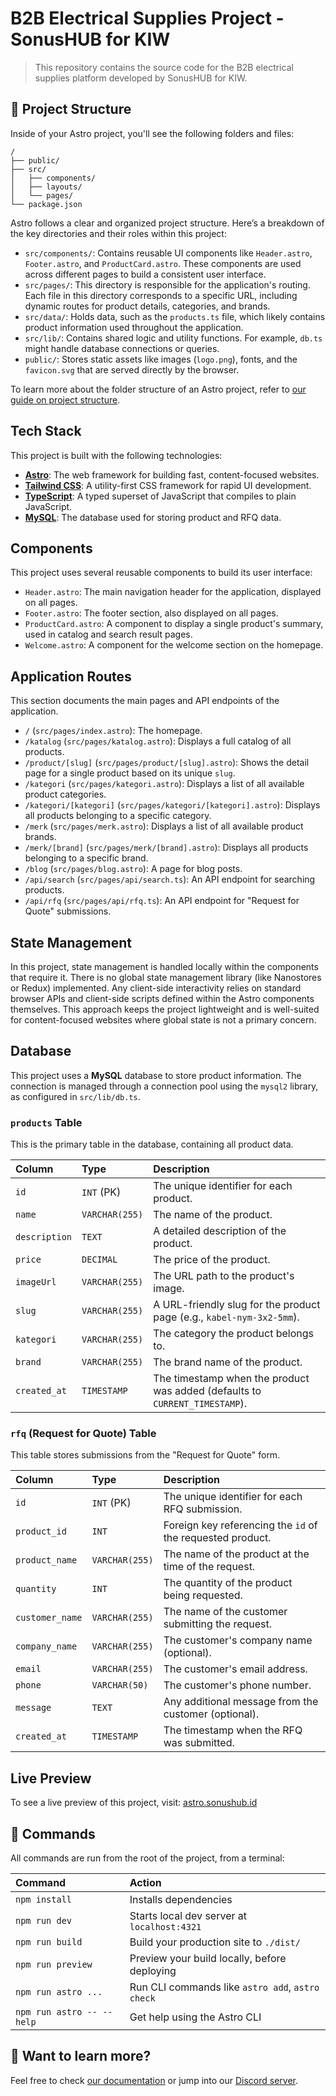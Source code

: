 # B2B Electrical Supplies Project - SonusHUB for KIW

> This repository contains the source code for the B2B electrical supplies platform developed by SonusHUB for KIW.

## 🚀 Project Structure

Inside of your Astro project, you'll see the following folders and files:

```text
/
├── public/
├── src/
│   ├── components/
│   ├── layouts/
│   └── pages/
└── package.json
```

Astro follows a clear and organized project structure. Here’s a breakdown of the key directories and their roles within this project:

- `src/components/`: Contains reusable UI components like `Header.astro`, `Footer.astro`, and `ProductCard.astro`. These components are used across different pages to build a consistent user interface.
- `src/pages/`: This directory is responsible for the application's routing. Each file in this directory corresponds to a specific URL, including dynamic routes for product details, categories, and brands.
- `src/data/`: Holds data, such as the `products.ts` file, which likely contains product information used throughout the application.
- `src/lib/`: Contains shared logic and utility functions. For example, `db.ts` might handle database connections or queries.
- `public/`: Stores static assets like images (`logo.png`), fonts, and the `favicon.svg` that are served directly by the browser.

To learn more about the folder structure of an Astro project, refer to [our guide on project structure](https://docs.astro.build/en/basics/project-structure/).

## Tech Stack

This project is built with the following technologies:

- **[Astro](https://astro.build/)**: The web framework for building fast, content-focused websites.
- **[Tailwind CSS](https://tailwindcss.com/)**: A utility-first CSS framework for rapid UI development.
- **[TypeScript](https://www.typescriptlang.org/)**: A typed superset of JavaScript that compiles to plain JavaScript.
- **[MySQL](https://www.mysql.com/)**: The database used for storing product and RFQ data.

## Components

This project uses several reusable components to build its user interface:

- `Header.astro`: The main navigation header for the application, displayed on all pages.
- `Footer.astro`: The footer section, also displayed on all pages.
- `ProductCard.astro`: A component to display a single product's summary, used in catalog and search result pages.
- `Welcome.astro`: A component for the welcome section on the homepage.

## Application Routes

This section documents the main pages and API endpoints of the application.

- `/` (`src/pages/index.astro`): The homepage.
- `/katalog` (`src/pages/katalog.astro`): Displays a full catalog of all products.
- `/product/[slug]` (`src/pages/product/[slug].astro`): Shows the detail page for a single product based on its unique `slug`.
- `/kategori` (`src/pages/kategori.astro`): Displays a list of all available product categories.
- `/kategori/[kategori]` (`src/pages/kategori/[kategori].astro`): Displays all products belonging to a specific category.
- `/merk` (`src/pages/merk.astro`): Displays a list of all available product brands.
- `/merk/[brand]` (`src/pages/merk/[brand].astro`): Displays all products belonging to a specific brand.
- `/blog` (`src/pages/blog.astro`): A page for blog posts.
- `/api/search` (`src/pages/api/search.ts`): An API endpoint for searching products.
- `/api/rfq` (`src/pages/api/rfq.ts`): An API endpoint for "Request for Quote" submissions.

## State Management

In this project, state management is handled locally within the components that require it. There is no global state management library (like Nanostores or Redux) implemented. Any client-side interactivity relies on standard browser APIs and client-side scripts defined within the Astro components themselves. This approach keeps the project lightweight and is well-suited for content-focused websites where global state is not a primary concern.

## Database

This project uses a **MySQL** database to store product information. The connection is managed through a connection pool using the `mysql2` library, as configured in `src/lib/db.ts`.

### `products` Table

This is the primary table in the database, containing all product data.

| Column      | Type          | Description                                                  |
| :---------- | :------------ | :----------------------------------------------------------- |
| `id`        | `INT` (PK)    | The unique identifier for each product.                      |
| `name`      | `VARCHAR(255)`| The name of the product.                                     |
| `description`| `TEXT`        | A detailed description of the product.                       |
| `price`     | `DECIMAL`     | The price of the product.                                    |
| `imageUrl`  | `VARCHAR(255)`| The URL path to the product's image.                         |
| `slug`      | `VARCHAR(255)`| A URL-friendly slug for the product page (e.g., `kabel-nym-3x2-5mm`). |
| `kategori`  | `VARCHAR(255)`| The category the product belongs to.                         |
| `brand`     | `VARCHAR(255)`| The brand name of the product.                               |
| `created_at`| `TIMESTAMP`   | The timestamp when the product was added (defaults to `CURRENT_TIMESTAMP`). |

### `rfq` (Request for Quote) Table

This table stores submissions from the "Request for Quote" form.

| Column          | Type          | Description                                                 |
| :-------------- | :------------ | :---------------------------------------------------------- |
| `id`            | `INT` (PK)    | The unique identifier for each RFQ submission.              |
| `product_id`    | `INT`         | Foreign key referencing the `id` of the requested product.  |
| `product_name`  | `VARCHAR(255)`| The name of the product at the time of the request.         |
| `quantity`      | `INT`         | The quantity of the product being requested.                |
| `customer_name` | `VARCHAR(255)`| The name of the customer submitting the request.            |
| `company_name`  | `VARCHAR(255)`| The customer's company name (optional).                     |
| `email`         | `VARCHAR(255)`| The customer's email address.                               |
| `phone`         | `VARCHAR(50)` | The customer's phone number.                                |
| `message`       | `TEXT`        | Any additional message from the customer (optional).        |
| `created_at`    | `TIMESTAMP`   | The timestamp when the RFQ was submitted.                   |

## Live Preview

To see a live preview of this project, visit: [astro.sonushub.id](https://astro.sonushub.id)

## 🧞 Commands

All commands are run from the root of the project, from a terminal:

| Command                   | Action                                           |
| :------------------------ | :----------------------------------------------- |
| `npm install`             | Installs dependencies                            |
| `npm run dev`             | Starts local dev server at `localhost:4321`      |
| `npm run build`           | Build your production site to `./dist/`          |
| `npm run preview`         | Preview your build locally, before deploying     |
| `npm run astro ...`       | Run CLI commands like `astro add`, `astro check` |
| `npm run astro -- --help` | Get help using the Astro CLI                     |

## 👀 Want to learn more?

Feel free to check [our documentation](https://docs.astro.build) or jump into our [Discord server](https://astro.build/chat).
